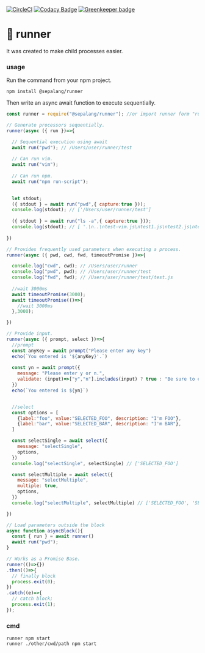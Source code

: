 [![CircleCI](https://circleci.com/gh/sepalang/runner/tree/master.svg?style=shield)](https://circleci.com/gh/sepalang/runner/tree/master)
[![Codacy Badge](https://api.codacy.com/project/badge/Grade/36b7164939d746e99394686e9dbdc9b5)](https://www.codacy.com/app/labeldock/runner?utm_source=github.com&amp;utm_medium=referral&amp;utm_content=sepalang/runner&amp;utm_campaign=Badge_Grade)
[![Greenkeeper badge](https://badges.greenkeeper.io/sepalang/runner.svg)](https://greenkeeper.io/)

# 🏃 runner
It was created to make child processes easier.

### usage
Run the command from your npm project.
```
npm install @sepalang/runner
```

Then write an async await function to execute sequentially.
```js
const runner = require("@sepalang/runner"); //or import runner form "runner";

// Generate processors sequentially.
runner(async ({ run })=>{

  // Sequential execution using await
  await run("pwd"); // /Users/user/runner/test
  
  // Can run vim.
  await run("vim");
  
  // Can run npm.
  await run("npm run-script");
  

  let stdout;
  ({ stdout } = await run("pwd",{ capture:true }));
  console.log(stdout); // ['/Users/user/runner/test']
  
  ({ stdout } = await run("ls -a",{ capture:true }));
  console.log(stdout); // [ '.\n..\ntest-vim.js\ntest1.js\ntest2.js\ntest3.js' ]
  
})

// Provides frequently used parameters when executing a process.
runner(async ({ pwd, cwd, fwd, timeoutPromise })=>{

  console.log("cwd", cwd); // /Users/user/runner
  console.log("pwd", pwd); // /Users/user/runner/test
  console.log("fwd", fwd); // /Users/user/runner/test/test.js
  
  //wait 3000ms
  await timeoutPromise(3000);  
  await timeoutPromise(()=>{
    //wait 3000ms
  },3000);

})

// Provide input.
runner(async ({ prompt, select })=>{
  //prompt
  const anyKey = await prompt("Please enter any key")
  echo(`You entered is '${anyKey}'.`)
  
  const yn = await prompt({
    message: "Please enter y or n.",
    validate: (input)=>["y","n"].includes(input) ? true : "Be sure to enter y or n."
  })
  echo(`You entered is ${yn}`)


  //select
  const options = [
    {label:"foo", value:"SELECTED_FOO", description: "I'm FOO"},
    {label:"bar", value:"SELECTED_BAR", description: "I'm BAR"},
  ]

  const selectSingle = await select({
    message: "selectSingle",
    options,
  })
  console.log("selectSingle", selectSingle) // ['SELECTED_FOO']

  const selectMultiple = await select({
    message: "selectMultiple",
    multiple: true,
    options,
  })
  console.log("selectMultiple", selectMultiple) // ['SELECTED_FOO', 'SELECTED_BAR']

})

// Load parameters outside the block
async function asyncBlock(){
  const { run } = await runner()
  await run("pwd");
}

// Works as a Promise Base.
runner(()=>{})
.then(()=>{
  // finally block
  process.exit(0);
})
.catch((e)=>{
  // catch block;
  process.exit(1);
});

```

### cmd
```
runner npm start
runner ./other/cwd/path npm start
```
